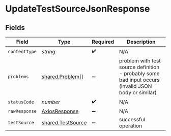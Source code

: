 # UpdateTestSourceJsonResponse


## Fields

| Field                                                                                               | Type                                                                                                | Required                                                                                            | Description                                                                                         |
| --------------------------------------------------------------------------------------------------- | --------------------------------------------------------------------------------------------------- | --------------------------------------------------------------------------------------------------- | --------------------------------------------------------------------------------------------------- |
| `contentType`                                                                                       | *string*                                                                                            | :heavy_check_mark:                                                                                  | N/A                                                                                                 |
| `problems`                                                                                          | [shared.Problem](../../models/shared/problem.md)[]                                                  | :heavy_minus_sign:                                                                                  | problem with test source definition - probably some bad input occurs (invalid JSON body or similar) |
| `statusCode`                                                                                        | *number*                                                                                            | :heavy_check_mark:                                                                                  | N/A                                                                                                 |
| `rawResponse`                                                                                       | [AxiosResponse](https://axios-http.com/docs/res_schema)                                             | :heavy_minus_sign:                                                                                  | N/A                                                                                                 |
| `testSource`                                                                                        | [shared.TestSource](../../models/shared/testsource.md)                                              | :heavy_minus_sign:                                                                                  | successful operation                                                                                |